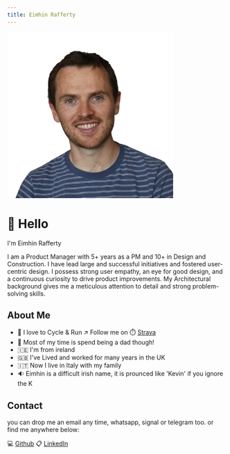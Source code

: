 ```yaml
---
title: Eimhin Rafferty
---
```


<link href="style.css" rel="stylesheet">

  <!-- <p style="text-align: center;"> 
    <!-- <img src="profile.png" alt="Eimhin Rafferty" style="width: 40%; height: auto; border-radius: 50%; object-fit: cover; max-width: 150px; max-height: 150px;">
</p> -->
  <div class="profile-image-container">
    <img src="source/profile.png" alt="Eimhin Rafferty" class="profile-image">
  </div>
  
# 👋 Hello

I'm Eimhin Rafferty

I am a Product Manager with 5+ years as a PM and 10+ in Design and Construction. I have lead large and successful initiatives and fostered user-centric design. I possess strong user empathy, an eye for good design, and a continuous curiosity to drive product improvements. My Architectural background gives me a meticulous attention to detail and strong problem-solving skills.

## About Me
- 🏃 I love to Cycle & Run ↗️ Follow me on ⏱️ [Strava](https://www.strava.com/athletes/eimhin_rafferty)  
- 🚸 Most of my time is spend being a dad though!
- 🇮🇪 I'm from ireland
- 🇬🇧 I've Lived and worked for many years in the UK
- 🇮🇹 Now I live in Italy with my family
- 🔉 Eimhin is a difficult irish name, it is prounced like 'Kevin' if you ignore the K

## Contact

you can drop me an email any time, whatsapp, signal or telegram too.
or find me anywhere below:

💻 [Github](https://www.github.com/eimhinr)
📋 [LinkedIn](https://www.linkedin.com/eimhin-rafferty)





